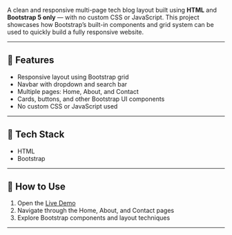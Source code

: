 A clean and responsive multi-page tech blog layout built using **HTML** and **Bootstrap 5 only** — with no custom CSS or JavaScript. This project showcases how Bootstrap’s built-in components and grid system can be used to quickly build a fully responsive website.

---

## 📌 Features

- Responsive layout using Bootstrap grid  
- Navbar with dropdown and search bar  
- Multiple pages: Home, About, and Contact  
- Cards, buttons, and other Bootstrap UI components  
- No custom CSS or JavaScript used

---

## 🧰 Tech Stack

- HTML
- Bootstrap

---

## 🚀 How to Use

1. Open the [Live Demo](https://iqra-jambharkar.github.io/iCoder-Bootstrap/)  
2. Navigate through the Home, About, and Contact pages  
3. Explore Bootstrap components and layout techniques

---
